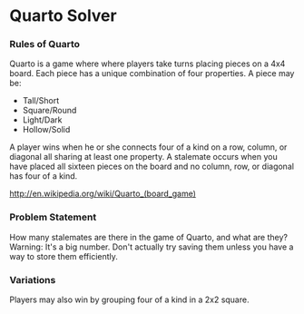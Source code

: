 Quarto Solver
=========

### Rules of Quarto

Quarto is a game where where players take turns placing pieces on a 4x4 board.
Each piece has a unique combination of four properties. A piece may be:
  - Tall/Short
  - Square/Round
  - Light/Dark
  - Hollow/Solid

A player wins when he or she connects four of a kind on a row, column, or
diagonal all sharing at least one property. A stalemate occurs when you have
placed all sixteen pieces on the board and no column, row, or diagonal has four
of a kind.

http://en.wikipedia.org/wiki/Quarto_(board_game) 

### Problem Statement

How many stalemates are there in the game of Quarto, and what are they?
Warning: It's a big number. Don't actually try saving them unless you have a way
to store them efficiently.

### Variations
Players may also win by grouping four of a kind in a 2x2 square.
